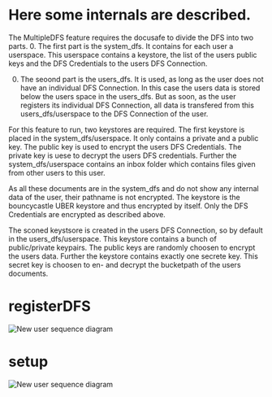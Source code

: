 # Here some internals are described. 

The MultipleDFS feature requires the docusafe to divide the DFS into two parts.
0. The first part is the system_dfs. It contains for each user a userspace. This userspace contains a keystore, the list of the users
public keys and the DFS Credentials to the users DFS Connection. 

0. The seoond part is the users_dfs. It is used, as long as the user does not have an individual DFS Connection. In this case the
users data is stored below the users space in the users_dfs. But as soon, as the user registers its individual DFS Connection, all data is
transfered from this users_dfs/userspace to the DFS Connection of the user.

For this feature to run, two keystores are required. The first keystore is placed in the system_dfs/userspace. It only contains a private and a public key.
The public key is used to encrypt the users DFS Credentials. The private key is uese to decrypt the users DFS credentials. 
Further the system_dfs/userspace contains an inbox folder which contains files given from other users to this user. 

As all these documents are in the system_dfs and do not show any internal data of the user, their pathname is not encrypted.
The keystore is the bouncycastle UBER keystore and thus encrypted by itself. Only the DFS Credentials are encrypted as described above.

The sconed keystsore is created in the users DFS Connection, so by default in the users_dfs/userspace. This keystore contains a bunch of
public/private keypairs. The public keys are randomly choosen to encrypt the users data. Further the keystore contains exactly one
secrete key. This secret key is choosen to en- and decrypt the bucketpath of the users documents.

# registerDFS

![New user sequence diagram](http://www.plantuml.com/plantuml/proxy?src=https://raw.githubusercontent.com/adorsys/.docs/develop/documents/registerdfs.puml&fmt=png&vvv=1)

# setup

![New user sequence diagram](http://www.plantuml.com/plantuml/proxy?src=https://raw.githubusercontent.com/adorsys/docusafe/develop/.docs/mdfs.puml&fmt=png&vvv=1)
